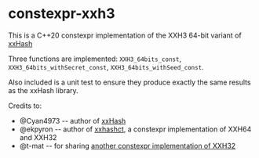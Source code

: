constexpr-xxh3
==============

This is a C++20 constexpr implementation of the XXH3 64-bit variant of [xxHash](https://github.com/Cyan4973/xxHash)

Three functions are implemented: `XXH3_64bits_const`, `XXH3_64bits_withSecret_const`, `XXH3_64bits_withSeed_const`.

Also included is a unit test to ensure they produce exactly the same results as the xxHash library.

Credits to:

* @Cyan4973 -- author of [xxHash](https://github.com/Cyan4973/xxHash)
* @ekpyron -- author of [xxhashct](https://github.com/ekpyron/xxhashct), a constexpr implementation of XXH64 and XXH32
* @t-mat -- for sharing [another constexpr implementation of XXH32](https://github.com/Cyan4973/xxHash/issues/496)
